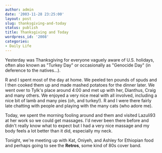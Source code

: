 ```yaml
---
author: admin
date: '2003-11-28 23:25:00'
layout: post
slug: thanksgiving-and-today
status: publish
title: Thanksgiving and Today
wordpress_id: '2008'
categories:
- Daily Life
---
```

Yesterday was Thanksgiving for everyone vaguely aware of U.S. holidays, often also known as "Turkey Day" or occasionally as "Genocide Day" (in deference to the natives...).

R and I spent most of the day at home. We peeled ten pounds of spuds and I then cooked them up and made mashed potatoes for the dinner later. We went over to Tylk's place around 4:00 and met up with her, Dianthus, Craig and many others. We enjoyed a very nice meal with all involved, including a nice bit of lamb and many pies (oh, and turkey!). R and I were there fairly late chatting with people and playing with the many cats (who adore me).

Today, we spent the morning fooling around and them and visited Lazuli93 at her work so we could get massages. I'd never been there before and didn't really know what to expect but I had a very nice massage and my body feels a lot better than it did, especially my neck.

Tonight, we're meeting up with Kat, Oniyeh, and Ashley for Ethiopian food and perhaps going to see the <strong>Retros</strong>, some kind of 80s cover band.
